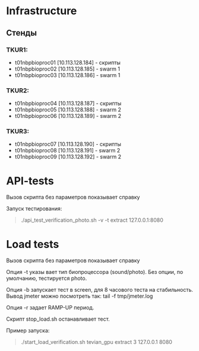 # Infrastructure 

## Стенды
### TKUR1:
* t01nbpbioproc01 [10.113.128.184] - скрипты
* t01nbpbioproc02 [10.113.128.185] - swarm 1
* t01nbpbioproc03 [10.113.128.186] - swarm 1

### TKUR2:
* t01nbpbioproc04 [10.113.128.187] - скрипты
* t01nbpbioproc05 [10.113.128.188] - swarm 2
* t01nbpbioproc06 [10.113.128.189] - swarm 2

### TKUR3:
* t01nbpbioproc07 [10.113.128.190] - скрипты
* t01nbpbioproc08 [10.113.128.191] - swarm 2
* t01nbpbioproc09 [10.113.128.192] - swarm 2



# API-tests
Вызов скрипта без параметров показывает справку

Запуск тестирования:
> ./api_test_verification_photo.sh -v -t extract 127.0.0.1:8080


# Load tests
Вызов скрипта без параметров показывает справку

Опция -t указы вает тип биопроцессора (sound/photo). Без опции, по умолчанию, тестируется photo.

Опция -b запускает тест в screen, для 8 часового теста на стабильность. Вывод jmeter можно посмотреть так: tail -f tmp/jmeter.log

Опция -r задает RAMP-UP период.

Скрипт stop_load.sh останавливает тест.

Пример запуска:
> ./start_load_verification.sh tevian_gpu extract 3 127.0.0.1 8080
